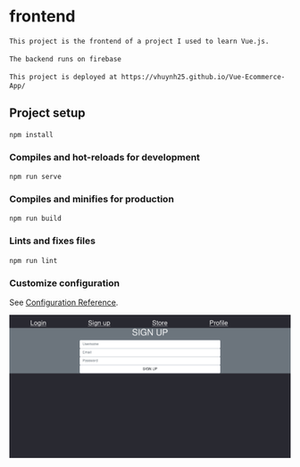 # frontend

```
This project is the frontend of a project I used to learn Vue.js. 

The backend runs on firebase

This project is deployed at https://vhuynh25.github.io/Vue-Ecommerce-App/
```

## Project setup
```
npm install
```

### Compiles and hot-reloads for development
```
npm run serve
```

### Compiles and minifies for production
```
npm run build
```

### Lints and fixes files
```
npm run lint
```

### Customize configuration
See [Configuration Reference](https://cli.vuejs.org/config/).

![Alt text](/src/assets/frontend%20sign-in%20page.png?raw=true "Sign in")
